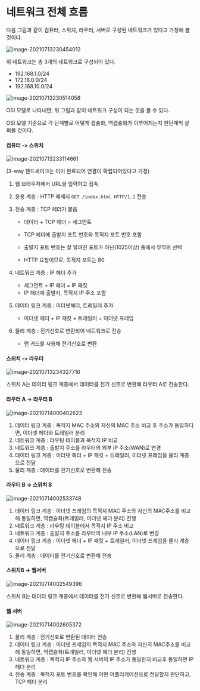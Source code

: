 # 네트워크 전체 흐름

다음 그림과 같이 컴퓨터, 스위치, 라우터, 서버로 구성된 네트워크가 있다고 가정해 볼 것이다.

![image-20210713230454012](./assets/image-20210713230454012.png)

위 네트워크는 총 3개의 네트워크로 구성되어 있다.

- 192.168.1.0/24
- 172.16.0.0/24
- 192.168.10.0/24

![image-20210713230514058](./assets/image-20210713230514058.png)

OSI 모델로 나타내면, 위 그림과 같이 네트워크 구성이 되는 것을 볼 수 있다.

OSI 모델 기준으로 각 단계별로 어떻게 캡슐화, 역캡슐화가 이루어지는지 한단계씩 살펴볼 것이다.

#### 컴퓨터 -> 스위치

![image-20210713233114661](./assets/image-20210713233114661.png)

(3-way 핸드셰이크는 이미 완료되어 연결이 확립되어있다고 가정)

1. 웹 브라우저에서 URL을 입력하고 접속

2. 응용 계층 : HTTP 메세지 `GET /index.html HTTP/1.1` 전송

3. 전송 계층 : TCP 헤더가 붙음

    - 데이터 + TCP 헤더 = 세그먼트

    - TCP 헤더에 출발지 포트 번호와 목적지 포트 번호 포함
    - 출발지 포트 번호는 잘 알려진 포트가 아닌(1025이상) 중에서 무작위 선택
    - HTTP 요청이므로, 목적지 포트는 80

4. 네트워크 계층 : IP 헤더 추가

    - 세그먼트 + IP 헤더 = IP 패킷
    - IP 헤더에 출발지, 목적지 IP 주소 포함

5. 데이터 링크 계층 : 이더넷헤더, 트레일러 추가

    - 이더넷 헤더 + IP 패킷 + 트레일러 = 이더넷 프레임

6. 물리 계층 : 전기신호로 변환되어 네트워크로 전송

    - 랜 카드를 사용해 전기신호로 변환

#### 스위치 -> 라우터

![image-20210713234327716](./assets/image-20210713234327716.png)

스위치 A는 데이터 링크 계층에서 데이터를 전기 신호로 변환해 라우터 A로 전송한다.

#### 라우터 A -> 라우터 B

![image-20210714000402623](./assets/image-20210714000402623.png)

1. 데이터 링크 계층 : 목적지 MAC 주소와 자신의 MAC 주소 비교 후 주소가 동일하다면, 이더넷 헤더와 트레일러 분리
2. 네트워크 계층 : 라우팅 테이블과 목적지 IP 비교
3. 네트워크 계층 : 출발지 주소를 라우터의 외부 IP 주소(WAN)로 변경
4. 데이터 링크 계층 : 이더넷 헤더 + IP 패킷 + 트레일러, 이더넷 프레임을 물리 계층으로 전달
5. 물리 계층 : 데이터를 전기신호로 변환해 전송

#### 라우터 B -> 스위치 B

![image-20210714002533748](./assets/image-20210714002533748.png)

1. 데이터 링크 계층 : 이더넷 프레임의 목적지 MAC 주소와 자신의 MAC주소를 비교해 동일하면, 역캡슐화(트레일러, 이더넷 헤더 분리) 진행
2. 네트워크 계층 : 라우팅 테이블에서 목적지 IP 주소 비교
3. 네트워크 계층 : 출발지 주소를 라우터의 내부 IP 주소(LAN)로 변경
4. 데이터 링크 계층 : 이더넷 헤더 + IP 패킷 + 트레일러, 이더넷 프레임을 물리 계층으로 전달
5. 물리 계층 : 데이터를 전기신호로 변환해 전송

#### 스위치B -> 웹서버

![image-20210714002549396](./assets/image-20210714002549396.png)

스위치 B는 데이터 링크 계층에서 데이터를 전기 신호로 변환해 웹서버로 전송한다.

#### 웹 서버

![image-20210714002605372](./assets/image-20210714002605372.png)

1. 물리 계층 : 전기신호로 변환된 데이터 전송
2. 데이터 링크 계층 : 이더넷 프레임의 목적지 MAC 주소와 자신의 MAC주소를 비교해 동일하면, 역캡슐화(트레일러, 이더넷 헤더 분리) 진행
3. 네트워크 계층 : 목적지 IP 주소와 웹 서버의 IP 주소가 동일한지 비교후 동일하면 IP 헤더 분리
4. 전송 계층 : 목적지 포트 번호를 확인해 어떤 어플리케이션으로 전달할지 판단하고, TCP 헤더 분리